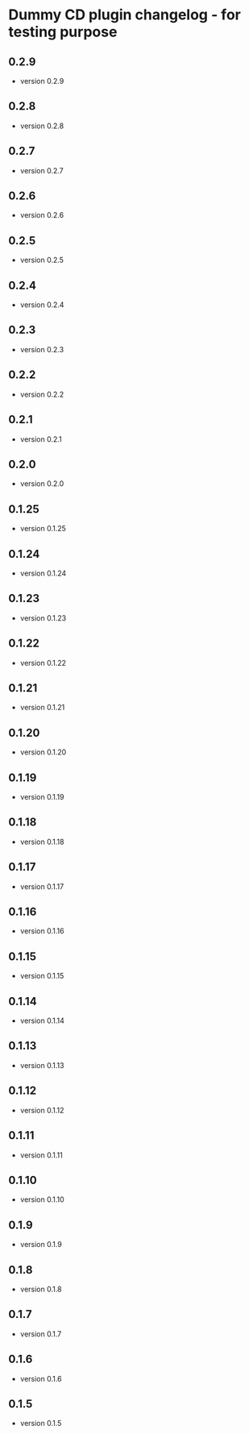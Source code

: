 # Dummy CD plugin changelog - for testing purpose

## 0.2.9

 - version 0.2.9

## 0.2.8

 - version 0.2.8

## 0.2.7

 - version 0.2.7

## 0.2.6

 - version 0.2.6

## 0.2.5

 - version 0.2.5

## 0.2.4

 - version 0.2.4

## 0.2.3

 - version 0.2.3

## 0.2.2

 - version 0.2.2

## 0.2.1

 - version 0.2.1

## 0.2.0

 - version 0.2.0

## 0.1.25

 - version 0.1.25

## 0.1.24

 - version 0.1.24

## 0.1.23

 - version 0.1.23

## 0.1.22

 - version 0.1.22

## 0.1.21

 - version 0.1.21

## 0.1.20

 - version 0.1.20

## 0.1.19

 - version 0.1.19

## 0.1.18

 - version 0.1.18

## 0.1.17

 - version 0.1.17

## 0.1.16

 - version 0.1.16

## 0.1.15

 - version 0.1.15

## 0.1.14

 - version 0.1.14

## 0.1.13

 - version 0.1.13

## 0.1.12

 - version 0.1.12

## 0.1.11

 - version 0.1.11

## 0.1.10

 - version 0.1.10

## 0.1.9

 - version 0.1.9

## 0.1.8

 - version 0.1.8

## 0.1.7

 - version 0.1.7

## 0.1.6

 - version 0.1.6

## 0.1.5

 - version 0.1.5

